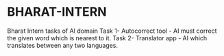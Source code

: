 # BHARAT-INTERN
Bharat Intern tasks of AI domain
Task 1- Autocorrect tool - AI must correct the given word which is nearest to it.
Task 2- Translator app - AI which translates between any two languages.
